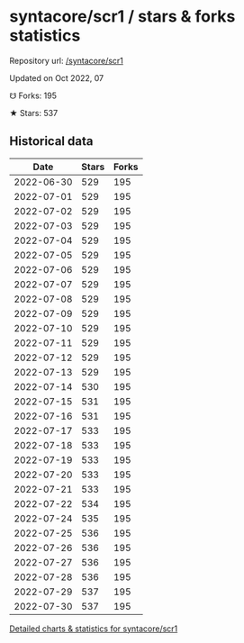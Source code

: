 # syntacore/scr1 / stars & forks statistics

Repository url: [/syntacore/scr1](https://github.com/syntacore/scr1)

Updated on Oct 2022, 07

☋ Forks: 195

★ Stars: 537

## Historical data
| Date | Stars | Forks |
|------|-------|-------|
| 2022-06-30 | 529 | 195 | 
| 2022-07-01 | 529 | 195 | 
| 2022-07-02 | 529 | 195 | 
| 2022-07-03 | 529 | 195 | 
| 2022-07-04 | 529 | 195 | 
| 2022-07-05 | 529 | 195 | 
| 2022-07-06 | 529 | 195 | 
| 2022-07-07 | 529 | 195 | 
| 2022-07-08 | 529 | 195 | 
| 2022-07-09 | 529 | 195 | 
| 2022-07-10 | 529 | 195 | 
| 2022-07-11 | 529 | 195 | 
| 2022-07-12 | 529 | 195 | 
| 2022-07-13 | 529 | 195 | 
| 2022-07-14 | 530 | 195 | 
| 2022-07-15 | 531 | 195 | 
| 2022-07-16 | 531 | 195 | 
| 2022-07-17 | 533 | 195 | 
| 2022-07-18 | 533 | 195 | 
| 2022-07-19 | 533 | 195 | 
| 2022-07-20 | 533 | 195 | 
| 2022-07-21 | 533 | 195 | 
| 2022-07-22 | 534 | 195 | 
| 2022-07-24 | 535 | 195 | 
| 2022-07-25 | 536 | 195 | 
| 2022-07-26 | 536 | 195 | 
| 2022-07-27 | 536 | 195 | 
| 2022-07-28 | 536 | 195 | 
| 2022-07-29 | 537 | 195 | 
| 2022-07-30 | 537 | 195 | 


[Detailed charts & statistics for syntacore/scr1](https://reviewgithub.com/rep/syntacore/scr1)
